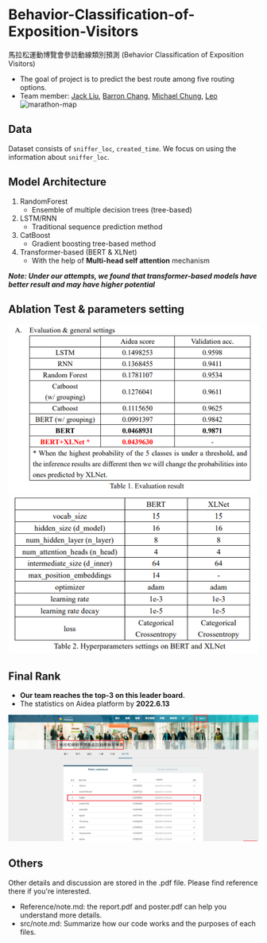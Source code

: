 # Behavior-Classification-of-Exposition-Visitors
馬拉松運動博覽會參訪動線類別預測 (Behavior Classification of Exposition Visitors)
* The goal of project is to predict the best route among five routing options.
* Team member: [Jack Liu](https://github.com/Jack24658735), [Barron Chang](https://github.com/BarronChang0302), [Michael Chung](https://github.com/KNKNN), [Leo](https://github.com/LeoTheBestCoder)
![marathon-map](https://user-images.githubusercontent.com/61014449/174948539-169eeafc-61fc-47c5-8aca-5f1fad7a493a.png)

## Data
Dataset consists of `sniffer_loc`, `created_time`. We focus on using the information about `sniffer_loc`.

## Model Architecture
1. RandomForest
    * Ensemble of multiple decision trees (tree-based)
3. LSTM/RNN
    * Traditional sequence prediction method
4. CatBoost
    * Gradient boosting tree-based method
5. Transformer-based (BERT & XLNet)
    * With the help of **Multi-head self attention** mechanism

***Note: Under our attempts, we found that transformer-based models have better result and may have higher potential***

## Ablation Test & parameters setting
<!-- <p align="center"> -->
  <img src="eval.png" />
<!-- </p> -->

<!-- <p align="center"> -->
  <img src="hyper_parameter_set.png" />
<!-- </p> -->

## Final Rank 
* **Our team reaches the top-3 on this leader board.**
* The statistics on Aidea platform by **2022.6.13**
<img src="final_rank.png"/>




## Others
Other details and discussion are stored in the .pdf file. Please find reference there if you're interested.
* Reference/note.md: the report.pdf and poster.pdf can help you understand more details.
* src/note.md: Summarize how our code works and the purposes of each files. 


